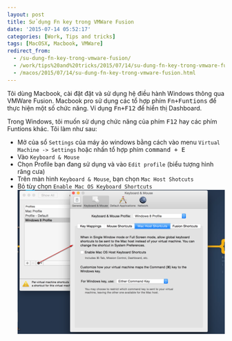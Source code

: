 ```yaml
---
layout: post
title: Sử dụng Fn key trong VMWare Fusion
date: '2015-07-14 05:52:17'
categories: [Work, Tips and tricks]
tags: [MacOSX, Macbook, VMWare]
redirect_from: 
  - /su-dung-fn-key-trong-vmware-fusion/
  - /work/tips%20and%20tricks/2015/07/14/su-dung-fn-key-trong-vmware-fusion.html
  - /macos/2015/07/14/su-dung-fn-key-trong-vmware-fusion.html
---
```


Tôi dùng Macbook, cài đặt đặt và sử dụng hệ điều hành Windows thông qua VMWare Fusion.
Macbook pro sử dụng các tổ hợp phím <kbd>Fn+Funtions</kbd> để thực hiện một số chức năng. Ví dụng <kbd>Fn+F12</kbd> để hiển thị Dashboard.

Trong Windows, tôi muốn sử dụng chức năng của phím <kbd>F12</kbd> hay các phím Funtions khác. Tôi làm như sau:

 * Mở của sổ `Settings` của máy ảo windows bằng cách vào menu `Virtual Machine -> Settings` hoặc nhấn tổ hợp phím <kbd>command + E</kbd>
 * Vào `Keyboard & Mouse`
 * Chọn Profile bạn đang sử dụng và vào `Edit profile` (biểu tượng hình răng cưa)
 * Trên màn hình `Keyboard & Mouse`, bạn chọn `Mac Host Shotcuts`
 * Bỏ tùy chọn `Enable Mac OS Keyboard Shortcuts`
![](/images/2015/07/macos-keyboard-mouse-preferences.png)
 
